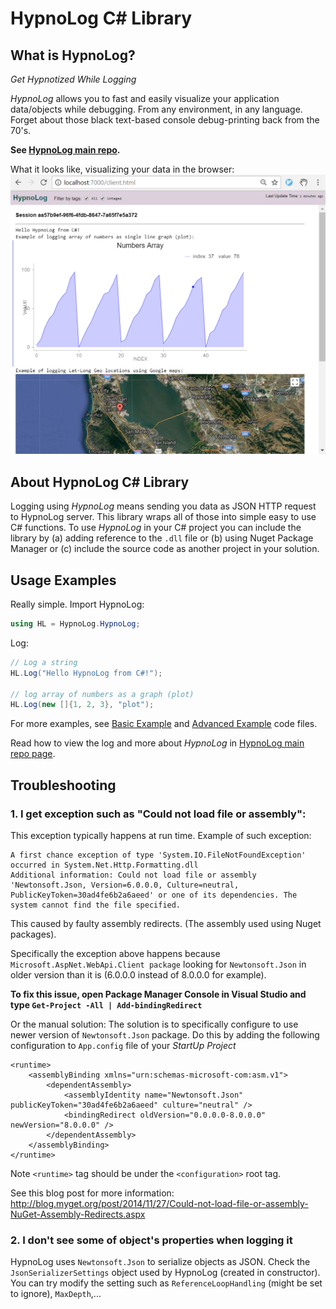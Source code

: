 HypnoLog C# Library
============================

## What is HypnoLog?
*Get Hypnotized While Logging*

*HypnoLog* allows you to fast and easily visualize your application data/objects while debugging. From any environment, in any language. Forget about those black text-based console debug-printing back from the 70's. 

**See [HypnoLog main repo](https://github.com/SimonLdj/hypnolog-server).**

What it looks like, visualizing your data in the browser:
![alt text](/doc/images/screenshot_hypnolog-csharp-example.png "HypnoLog UI screenshot")

## About HypnoLog C# Library
Logging using *HypnoLog* means sending you data as JSON HTTP request to HypnoLog server. This library wraps all of those into simple easy to use C# functions.
To use *HypnoLog* in your C# project you can include the library by (a) adding reference to the `.dll` file or (b) using Nuget Package Manager or (c) include the source code as another project in your solution.

## Usage Examples
Really simple. Import HypnoLog:
```csharp
using HL = HypnoLog.HypnoLog;
```
Log:
```csharp
// Log a string
HL.Log("Hello HypnoLog from C#!");

// log array of numbers as a graph (plot)
HL.Log(new []{1, 2, 3}, "plot");
```

For more examples, see [Basic Example](/HypnoLogExample/BasicExample.cs) and [Advanced Example](HypnoLogExample/AdvancedExample.cs) code files.

Read how to view the log and more about *HypnoLog* in [HypnoLog main repo page](https://github.com/SimonLdj/hypnolog-server).

## Troubleshooting
### 1. I get exception such as "Could not load file or assembly":

This exception typically happens at run time.
Example of such exception:

    A first chance exception of type 'System.IO.FileNotFoundException' occurred in System.Net.Http.Formatting.dll
    Additional information: Could not load file or assembly 'Newtonsoft.Json, Version=6.0.0.0, Culture=neutral, PublicKeyToken=30ad4fe6b2a6aeed' or one of its dependencies. The system cannot find the file specified.
    

This caused by faulty assembly redirects. (The assembly used using Nuget packages).

Specifically the exception above happens because `Microsoft.AspNet.WebApi.Client package`
looking for `Newtonsoft.Json` in older version than it is (6.0.0.0 instead of 8.0.0.0 for example).

**To fix this issue, open Package Manager Console in Visual Studio and type `Get-Project -All | Add-bindingRedirect`**

Or the manual solution:
The solution is to specifically configure to use newer version of `Newtonsoft.Json` package.
Do this by adding the following configuration to `App.config` file of your *StartUp Project*

    <runtime>
        <assemblyBinding xmlns="urn:schemas-microsoft-com:asm.v1">
            <dependentAssembly>
                <assemblyIdentity name="Newtonsoft.Json" publicKeyToken="30ad4fe6b2a6aeed" culture="neutral" />
                <bindingRedirect oldVersion="0.0.0.0-8.0.0.0" newVersion="8.0.0.0" />
            </dependentAssembly>
        </assemblyBinding>
    </runtime>

Note `<runtime>` tag should be under the `<configuration>` root tag.

See this blog post for more information: http://blog.myget.org/post/2014/11/27/Could-not-load-file-or-assembly-NuGet-Assembly-Redirects.aspx

### 2. I don't see some of object's properties when logging it

HypnoLog uses `Newtonsoft.Json` to serialize objects as JSON.
Check the `JsonSerializerSettings` object used by HypnoLog (created in constructor).
You can try modify the setting such as `ReferenceLoopHandling` (might be set to ignore), `MaxDepth`,...

